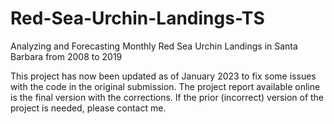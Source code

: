 # Red-Sea-Urchin-Landings-TS
Analyzing and Forecasting Monthly Red Sea Urchin Landings in Santa Barbara from 2008 to 2019


This project has now been updated as of January 2023 to fix some issues with the code in the original submission. The project report available online is the final version with the corrections. If the prior (incorrect) version of the project is needed, please contact me.
